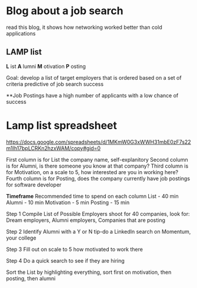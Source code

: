 # Blog about a job search
read this blog, it shows how networking worked better than cold applications

## LAMP list
__L__ ist
__A__ lumni
__M__ otivation
__P__ osting

Goal: develop a list of target employers that is ordered based on a set of criteria predictive of job search success

**Job Postings have a high number of applicants with a low chance of success

# Lamp list spreadsheet
https://docs.google.com/spreadsheets/d/1MKmW0G3xWWH31mbE0zF7s22m1Ih17bpLCRKn2hzxWAM/copy#gid=0

First column is for List the company name, self-explanitory
Second column is for Alumni, is there someone you know at that company?
Third column is for Motivation, on a scale to 5, how interested are you in working here?
Fourth column is for Posting, does the company currently have job postings for software developer

__Timeframe__
Recommended time to spend on each column
List - 40 min
Alumni - 10 min
Motivation - 5 min
Posting - 15 min

Step 1
Compile List of Possible Employers
shoot for 40 companies, look for:
Dream employers, Alumni employers, Companies that are posting

Step 2
Identify Alumni with a Y or N
tip-do a LinkedIn search on Momentum, your college

Step 3
Fill out on scale to 5 how motivated to work there

Step 4
Do a quick search to see if they are hiring

Sort the List by highlighting everything, sort first on motivation, then posting, then alumni

